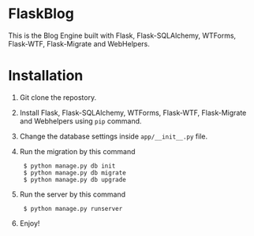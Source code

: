 FlaskBlog
=========

This is the Blog Engine built with Flask, Flask-SQLAlchemy, WTForms, Flask-WTF, Flask-Migrate and WebHelpers.

Installation
========

1. Git clone the repostory.
2. Install Flask, Flask-SQLAlchemy, WTForms, Flask-WTF, Flask-Migrate and Webhelpers using `pip` command.
3. Change the database settings inside `app/__init__.py` file.
4. Run the migration by this command

        $ python manage.py db init
        $ python manage.py db migrate
        $ python manage.py db upgrade

5. Run the server by this command
        
        $ python manage.py runserver

6. Enjoy!
